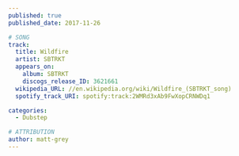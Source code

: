 ```yaml
---
published: true
published_date: 2017-11-26

# SONG
track:
  title: Wildfire
  artist: SBTRKT
  appears_on:
    album: SBTRKT
    discogs_release_ID: 3621661
  wikipedia_URL: //en.wikipedia.org/wiki/Wildfire_(SBTRKT_song)
  spotify_track_URI: spotify:track:2WMRd3xAb9FwXopCRNWDq1

categories:
  - Dubstep

# ATTRIBUTION
author: matt-grey
---
```

